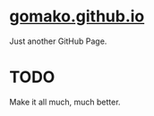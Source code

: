 [gomako.github.io](https://gomako.github.io)
================

Just another GitHub Page.

# TODO

Make it all much, much better.
